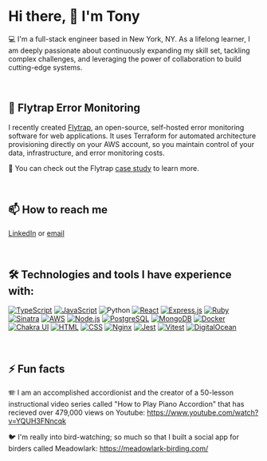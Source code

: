 # Hi there, 👋 I'm Tony

💻 I'm a full-stack engineer based in New York, NY. As a lifelong learner, I am deeply passionate about continuously expanding my skill set, tackling complex challenges, and leveraging the power of collaboration to build cutting-edge systems. 

<br>

## 🌱 Flytrap Error Monitoring

 I recently created [Flytrap](https://getflytrap.github.io/), an open-source, self-hosted error monitoring software for web applications. It uses Terraform for automated architecture provisioning directly on your AWS account, so you maintain control of your data, infrastructure, and error monitoring costs. 

📗 You can check out the Flytrap [case study](https://getflytrap.github.io/case-study) to learn more. 

<br>

## 📫 How to reach me

[LinkedIn](https://www.linkedin.com/in/anthony-kovatch/) or [email](mailto:anthonykovatch@gmail.com) 

<br>

## 🛠️ Technologies and tools I have experience with: 

[![TypeScript](https://img.shields.io/badge/-TypeScript-3178c6?style=for-the-badge&logo=typescript&logoColor=white)](https://www.typescriptlang.org/)  [![JavaScript](https://img.shields.io/badge/-JavaScript-f7df1e?style=for-the-badge&logo=javascript&logoColor=black)](https://developer.mozilla.org/en-US/docs/Web/JavaScript)  ![Python](https://img.shields.io/badge/-Python-3776ab?style=for-the-badge&logo=python&logoColor=white)  [![React](https://img.shields.io/badge/-React-61DAFB?style=for-the-badge&logo=react&logoColor=white)](https://reactjs.org/)  [![Express.js](https://img.shields.io/badge/-Express.js-000000?style=for-the-badge&logo=express&logoColor=white)](https://expressjs.com/)  [![Ruby](https://img.shields.io/badge/-Ruby-cc342d?style=for-the-badge&logo=ruby&logoColor=white)](https://www.ruby-lang.org/)  [![Sinatra](https://img.shields.io/badge/-Sinatra-CC342D?style=for-the-badge&logo=sinatra&logoColor=white)](http://sinatrarb.com/)  [![AWS](https://img.shields.io/badge/-Amazon%20AWS-232F3E?style=for-the-badge&logo=amazon-aws&logoColor=white)](https://aws.amazon.com/)  [![Node.js](https://img.shields.io/badge/-Node.js-339933?style=for-the-badge)](https://nodejs.org/)  [![PostgreSQL](https://img.shields.io/badge/-PostgreSQL-336791?style=for-the-badge&logo=postgresql&logoColor=white)](https://www.postgresql.org/)  [![MongoDB](https://img.shields.io/badge/-MongoDB-47A248?style=for-the-badge&logo=mongodb&logoColor=white)](https://www.mongodb.com/)  [![Docker](https://img.shields.io/badge/-Docker-2496ED?style=for-the-badge&logo=docker&logoColor=white)](https://www.docker.com/)  [![Chakra UI](https://img.shields.io/badge/-Chakra%20UI-319795?style=for-the-badge&logo=chakra-ui&logoColor=white)](https://chakra-ui.com/)  [![HTML](https://img.shields.io/badge/-HTML-E34F26?style=for-the-badge&logo=html5&logoColor=white)](https://developer.mozilla.org/en-US/docs/Web/HTML)  [![CSS](https://img.shields.io/badge/-CSS-1572B6?style=for-the-badge&logo=css3&logoColor=white)](https://developer.mozilla.org/en-US/docs/Web/CSS)  [![Nginx](https://img.shields.io/badge/-Nginx-269539?style=for-the-badge&logo=nginx&logoColor=white)](https://nginx.org/)  [![Jest](https://img.shields.io/badge/-Jest-C21325?style=for-the-badge&logo=jest&logoColor=white)](https://jestjs.io/)  [![Vitest](https://img.shields.io/badge/-Vitest-000000?style=for-the-badge&logo=vitest&logoColor=white)](https://vitest.dev/)  [![DigitalOcean](https://img.shields.io/badge/-DigitalOcean-0080FF?style=for-the-badge&logo=digitalocean&logoColor=white)](https://www.digitalocean.com/)

<br>

## ⚡ Fun facts

🪗 I am an accomplished accordionist and the creator of a 50-lesson instructional video series called "How to Play Piano Accordion" that has recieved over 479,000 views on Youtube: https://www.youtube.com/watch?v=YQUH3FNncqk

🐦 I'm really into bird-watching; so much so that I built a social app for birders called Meadowlark: 
https://meadowlark-birding.com/

